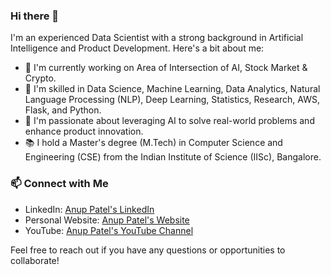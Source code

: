 ### Hi there 👋

I'm an experienced Data Scientist with a strong background in Artificial Intelligence and Product Development. Here's a bit about me:

- 🔭 I'm currently working on Area of Intersection of AI, Stock Market & Crypto.
- 🌱 I'm skilled in Data Science, Machine Learning, Data Analytics, Natural Language Processing (NLP), Deep Learning, Statistics, Research, AWS, Flask, and Python.
- 👯 I'm passionate about leveraging AI to solve real-world problems and enhance product innovation.
- 📚 I hold a Master's degree (M.Tech) in Computer Science and Engineering (CSE) from the Indian Institute of Science (IISc), Bangalore.

### 📫 Connect with Me

- LinkedIn: [Anup Patel's LinkedIn](https://www.linkedin.com/in/anup2328/)
- Personal Website: [Anup Patel's Website](https://anup.patel.github.io)
- YouTube: [Anup Patel's YouTube Channel](https://www.youtube.com/@AnupAI)

Feel free to reach out if you have any questions or opportunities to collaborate!

